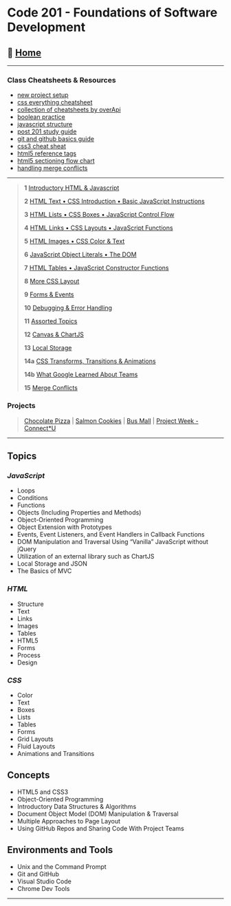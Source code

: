 # Code 201 - Foundations of Software Development

## 🏡 [**Home**](https://mistidinzy.github.io/ReadingNotes/)

_____

### Class Cheatsheets & Resources

- [new project setup](https://codefellows.github.io/code-201-guide/curriculum/class-02/project-setup)
- [css everything cheatsheet](https://overapi.com/css)
- [collection of cheatsheets by overApi](https://overapi.com/)
- [boolean practice](https://codefellows.github.io/code-201-guide/curriculum/class-03/facilitator/boolean-practice)
- [javascript structure](https://codefellows.github.io/code-201-guide/curriculum/class-09/facilitator/javascript-structure)
- [post 201 study guide](https://codefellows.github.io/code-201-guide/curriculum/class-15/post-201-study-guide)
- [git and github basics guide](https://codefellows.github.io/code-201-guide/curriculum/class-02/git-and-github-basics-guide)
- [css3 cheat sheat](https://websitesetup.org/css3-cheat-sheet/)
- [html5 reference tags](https://codefellows.github.io/code-201-guide/curriculum/cheat-sheets/html5-reference-tags.jpg)
- [html5 sectioning flow chart](https://codefellows.github.io/code-201-guide/curriculum/cheat-sheets/html5-sectioning-flowchart.pdf)
- [handling merge conflicts](https://codefellows.github.io/code-201-guide/curriculum/class-15/handling-merge-conflicts)

_____

> **1** [Introductory HTML & Javascript](201/class-01.md)
>
> **2** [HTML Text • CSS Introduction • Basic JavaScript Instructions](201/class-02.md)
>
> **3** [HTML Lists • CSS Boxes • JavaScript Control Flow](201/class-03.md)
>
> **4** [HTML Links • CSS Layouts • JavaScript Functions](201/class-04.md)
>
> **5** [HTML Images • CSS Color & Text](201/class-05.md)
>
> **6** [JavaScript Object Literals • The DOM](201/class-06.md)
>
> **7** [HTML Tables • JavaScript Constructor Functions](201/class-07.md)
>
> **8** [More CSS Layout](201/class-08.md)
>
> **9** [Forms & Events](201/class-09.md)
>
> **10** [Debugging & Error Handling](201/class-10.md)
>
> **11** [Assorted Topics](201/class-11.md)
>
> **12** [Canvas & ChartJS](201/class-12.md)
>
> **13** [Local Storage](201/class-13.md)
>
> **14a** [CSS Transforms, Transitions & Animations](201/class-14a.md)
>
> **14b** [What Google Learned About Teams](201/class-14b.md)
>
> **15** [Merge Conflicts](201/class-15.md)

### Projects

> [Chocolate Pizza](https://mistidinzy.github.io/chocolate-pizza/)
|
> [Salmon Cookies](https://mistidinzy.github.io/cookie-stand/)
|
> [Bus Mall](https://mistidinzy.github.io/bus-mall/)
|
> [Project Week - Connect*U](https://mistidinzy.github.io/Connect-U/)

_____

## **Topics**

### *JavaScript*

* Loops
* Conditions
* Functions
* Objects (Including Properties and Methods)
* Object-Oriented Programming
* Object Extension with Prototypes
* Events, Event Listeners, and Event Handlers in Callback Functions
* DOM Manipulation and Traversal Using “Vanilla” JavaScript without jQuery
* Utilization of an external library such as ChartJS
* Local Storage and JSON
* The Basics of MVC

### *HTML*

* Structure
* Text
* Links
* Images
* Tables
* HTML5
* Forms
* Process
* Design

### *CSS*

* Color
* Text
* Boxes
* Lists
* Tables
* Forms
* Grid Layouts
* Fluid Layouts
* Animations and Transitions

## Concepts

* HTML5 and CSS3
* Object-Oriented Programming
* Introductory Data Structures & Algorithms
* Document Object Model (DOM) Manipulation & Traversal
* Multiple Approaches to Page Layout
* Using GitHub Repos and Sharing Code With Project Teams

## Environments and Tools

* Unix and the Command Prompt
* Git and GitHub
* Visual Studio Code
* Chrome Dev Tools

_____
